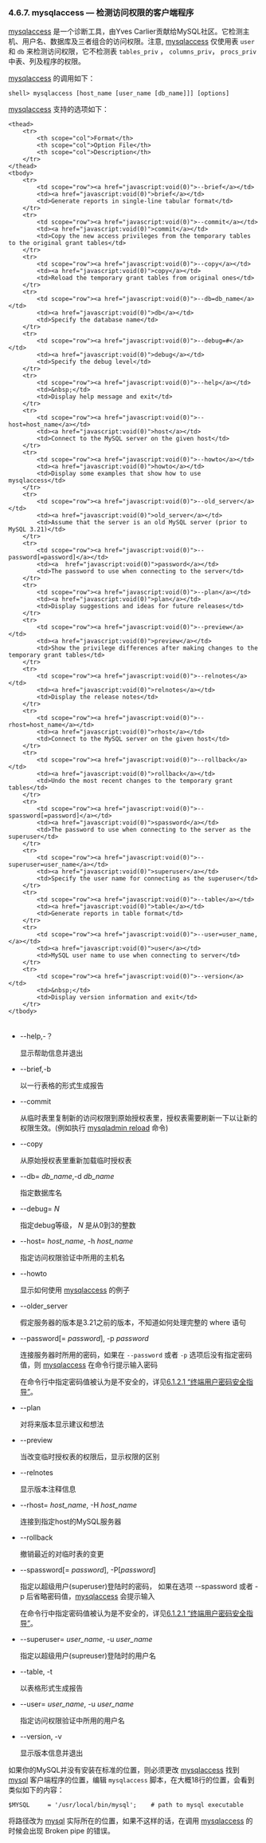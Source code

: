 ### 4.6.7. mysqlaccess — 检测访问权限的客户端程序

[mysqlaccess](#) 是一个诊断工具，由Yves Carlier贡献给MySQL社区。它检测主机、用户名、数据库及三者组合的访问权限。注意, [mysqlaccess](#) 仅使用表 `user` 和 `db` 来检测访问权限，它不检测表 `tables_priv` ， `columns_priv`， `procs_priv` 中表、列及程序的权限。

[mysqlaccess](#) 的调用如下：

```shell
shell> mysqlaccess [host_name [user_name [db_name]]] [options]
```

[mysqlaccess](#) 支持的选项如下：

<table summary="mysqlaccess Options" border="0">
	
	<thead>
		<tr>
			<th scope="col">Format</th>
			<th scope="col">Option File</th>
			<th scope="col">Description</th>
		</tr>
	</thead>
	<tbody>
		<tr>
			<td scope="row"><a href="javascript:void(0)">--brief</a></td>
			<td><a href="javascript:void(0)">brief</a></td>
			<td>Generate reports in single-line tabular format</td>
		</tr>
		<tr>
			<td scope="row"><a href="javascript:void(0)">--commit</a></td>
			<td><a href="javascript:void(0)">commit</a></td>
			<td>Copy the new access privileges from the temporary tables to the original grant tables</td>
		</tr>
		<tr>
			<td scope="row"><a href="javascript:void(0)">--copy</a></td>
			<td><a href="javascript:void(0)">copy</a></td>
			<td>Reload the temporary grant tables from original ones</td>
		</tr>
		<tr>
			<td scope="row"><a href="javascript:void(0)">--db=db_name</a></td>
			<td><a href="javascript:void(0)">db</a></td>
			<td>Specify the database name</td>
		</tr>
		<tr>
			<td scope="row"><a href="javascript:void(0)">--debug=#</a></td>
			<td><a href="javascript:void(0)">debug</a></td>
			<td>Specify the debug level</td>
		</tr>
		<tr>
			<td scope="row"><a href="javascript:void(0)">--help</a></td>
			<td>&nbsp;</td>
			<td>Display help message and exit</td>
		</tr>
		<tr>
			<td scope="row"><a href="javascript:void(0)">--host=host_name</a></td>
			<td><a href="javascript:void(0)">host</a></td>
			<td>Connect to the MySQL server on the given host</td>
		</tr>
		<tr>
			<td scope="row"><a href="javascript:void(0)">--howto</a></td>
			<td><a href="javascript:void(0)">howto</a></td>
			<td>Display some examples that show how to use mysqlaccess</td>
		</tr>
		<tr>
			<td scope="row"><a href="javascript:void(0)">--old_server</a></td>
			<td><a href="javascript:void(0)">old_server</a></td>
			<td>Assume that the server is an old MySQL server (prior to MySQL 3.21)</td>
		</tr>
		<tr>
			<td scope="row"><a href="javascript:void(0)">--password[=password]</a></td>
			<td><a  href="javascript:void(0)">password</a></td>
			<td>The password to use when connecting to the server</td>
		</tr>
		<tr>
			<td scope="row"><a href="javascript:void(0)">--plan</a></td>
			<td><a href="javascript:void(0)">plan</a></td>
			<td>Display suggestions and ideas for future releases</td>
		</tr>
		<tr>
			<td scope="row"><a href="javascript:void(0)">--preview</a></td>
			<td><a href="javascript:void(0)">preview</a></td>
			<td>Show the privilege differences after making changes to the temporary grant tables</td>
		</tr>
		<tr>
			<td scope="row"><a href="javascript:void(0)">--relnotes</a></td>
			<td><a href="javascript:void(0)">relnotes</a></td>
			<td>Display the release notes</td>
		</tr>
		<tr>
			<td scope="row"><a href="javascript:void(0)">--rhost=host_name</a></td>
			<td><a href="javascript:void(0)">rhost</a></td>
			<td>Connect to the MySQL server on the given host</td>
		</tr>
		<tr>
			<td scope="row"><a href="javascript:void(0)">--rollback</a></td>
			<td><a href="javascript:void(0)">rollback</a></td>
			<td>Undo the most recent changes to the temporary grant tables</td>
		</tr>
		<tr>
			<td scope="row"><a href="javascript:void(0)">--spassword[=password]</a></td>
			<td><a href="javascript:void(0)">spassword</a></td>
			<td>The password to use when connecting to the server as the superuser</td>
		</tr>
		<tr>
			<td scope="row"><a href="javascript:void(0)">--superuser=user_name</a></td>
			<td><a href="javascript:void(0)">superuser</a></td>
			<td>Specify the user name for connecting as the superuser</td>
		</tr>
		<tr>
			<td scope="row"><a href="javascript:void(0)">--table</a></td>
			<td><a href="javascript:void(0)">table</a></td>
			<td>Generate reports in table format</td>
		</tr>
		<tr>
			<td scope="row"><a href="javascript:void(0)">--user=user_name,</a></td>
			<td><a href="javascript:void(0)">user</a></td>
			<td>MySQL user name to use when connecting to server</td>
		</tr>
		<tr>
			<td scope="row"><a href="javascript:void(0)">--version</a></td>
			<td>&nbsp;</td>
			<td>Display version information and exit</td>
		</tr>
	</tbody>
</table>


* --help,-？

	显示帮助信息并退出

* --brief,-b

	以一行表格的形式生成报告

* --commit

	从临时表里复制新的访问权限到原始授权表里，授权表需要刷新一下以让新的权限生效。(例如执行 [mysqladmin reload][04.05.02] 命令)

* --copy

	从原始授权表里重新加载临时授权表

* --db= *db\_name*,-d *db\_name*

	指定数据库名

* --debug= *N*

	指定debug等级， *N* 是从0到3的整数

* --host= *host\_name*, -h *host\_name*

	指定访问权限验证中所用的主机名

* --howto

	显示如何使用 [mysqlaccess](#) 的例子

* --older_server

	假定服务器的版本是3.21之前的版本，不知道如何处理完整的 where 语句

* --password[= *password*], -p *password*

	连接服务器时所用的密码，如果在 `--password` 或者 `-p` 选项后没有指定密码值，则 [mysqlaccess](#) 在命令行提示输入密码

	在命令行中指定密码值被认为是不安全的，详见[6.1.2.1 “终端用户密码安全指导”][06.01.02.01]。

* --plan

	对将来版本显示建议和想法

* --preview

	当改变临时授权表的权限后，显示权限的区别

* --relnotes

	显示版本注释信息

* --rhost= *host\_name*, -H *host\_name*

	连接到指定host的MySQL服务器

* --rollback

	撤销最近的对临时表的变更

* --spassword[= *password*], -P[*password*]

	指定以超级用户(superuser)登陆时的密码， 如果在选项 --spassword 或者 -p 后省略密码值，[mysqlaccess](#) 会提示输入

	在命令行中指定密码值被认为是不安全的，详见[6.1.2.1 “终端用户密码安全指导”][06.01.02.01]。

* --superuser= *user_name*, -u *user_name*

	指定以超级用户(supreuser)登陆时的用户名

* --table, -t

	以表格形式生成报告

* --user= *user_name*, -u *user_name*

	指定访问权限验证中所用的用户名

* --version, -v

	显示版本信息并退出

如果你的MySQL并没有安装在标准的位置，则必须更改 [mysqlaccess](#) 找到 [mysql][04.05.01] 客户端程序的位置，编辑 `mysqlaccess` 脚本，在大概18行的位置，会看到类似如下的内容：

```shell
$MYSQL     = '/usr/local/bin/mysql';    # path to mysql executable
```

将路径改为 [mysql][04.05.01] 实际所在的位置，如果不这样的话，在调用 [mysqlaccess](#) 的时候会出现 Broken pipe 的错误。



[04.05.01]:./04.05.01_The_MySQL_Command_Line_Tool.md
[04.05.02]:./04.05.02_mysqladmin_Client_for_Administering_a_MySQL_Server.md
[06.01.02.01]:../Chapter_6/06.01.02_Keeping_Passwords_Secure.md
